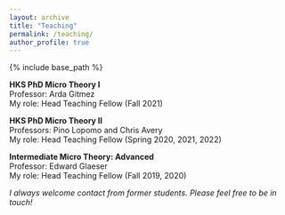 ```yaml
---
layout: archive
title: "Teaching"
permalink: /teaching/
author_profile: true
---
```


{% include base_path %}

**HKS PhD Micro Theory I**  
Professor: Arda Gitmez  
My role: Head Teaching Fellow (Fall 2021)
  
**HKS PhD Micro Theory II**  
Professors: Pino Lopomo and Chris Avery    
My role: Head Teaching Fellow (Spring 2020, 2021, 2022)  
  
**Intermediate Micro Theory: Advanced**  
Professor: Edward Glaeser\
My role: Head Teaching Fellow (Fall 2019, 2020)  
  
*I always welcome contact from former students. Please feel free to be in touch!*  
